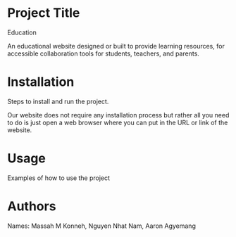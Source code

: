 # Project Title
Education

An educational website designed or built to provide learning resources, for accessible collaboration tools for students, teachers, and parents. 

# Installation

Steps to install and run the project.

Our website does not require any installation process but rather all you need to do is just open a web browser where you can put in the URL or link of the website.

# Usage

Examples of how to use the project

# Authors

Names: Massah M Konneh, Nguyen Nhat Nam, Aaron Agyemang
